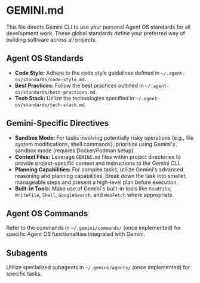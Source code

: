 # GEMINI.md

This file directs Gemini CLI to use your personal Agent OS standards for all development work. These global standards define your preferred way of building software across all projects.

## Agent OS Standards

*   **Code Style:** Adhere to the code style guidelines defined in `~/.agent-os/standards/code-style.md`.
*   **Best Practices:** Follow the best practices outlined in `~/.agent-os/standards/best-practices.md`.
*   **Tech Stack:** Utilize the technologies specified in `~/.agent-os/standards/tech-stack.md`.

## Gemini-Specific Directives

*   **Sandbox Mode:** For tasks involving potentially risky operations (e.g., file system modifications, shell commands), prioritize using Gemini's sandbox mode (requires Docker/Podman setup).
*   **Context Files:** Leverage `GEMINI.md` files within project directories to provide project-specific context and instructions to the Gemini CLI.
*   **Planning Capabilities:** For complex tasks, utilize Gemini's advanced reasoning and planning capabilities. Break down the task into smaller, manageable steps and present a high-level plan before execution.
*   **Built-in Tools:** Make use of Gemini's built-in tools like `ReadFile`, `WriteFile`, `Shell`, `GoogleSearch`, and `WebFetch` where appropriate.

## Agent OS Commands

Refer to the commands in `~/.gemini/commands/` (once implemented) for specific Agent OS functionalities integrated with Gemini.

## Subagents

Utilize specialized subagents in `~/.gemini/agents/` (once implemented) for specific tasks.